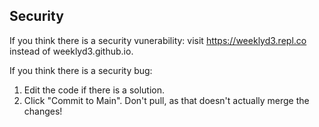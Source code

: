 Security
----------
If you think there is a security vunerability:
visit https://weeklyd3.repl.co instead of weeklyd3.github.io.

If you think there is a security bug:
1. Edit the code if there is a solution.
2. Click "Commit to Main". Don't pull, as that doesn't actually merge the changes!
